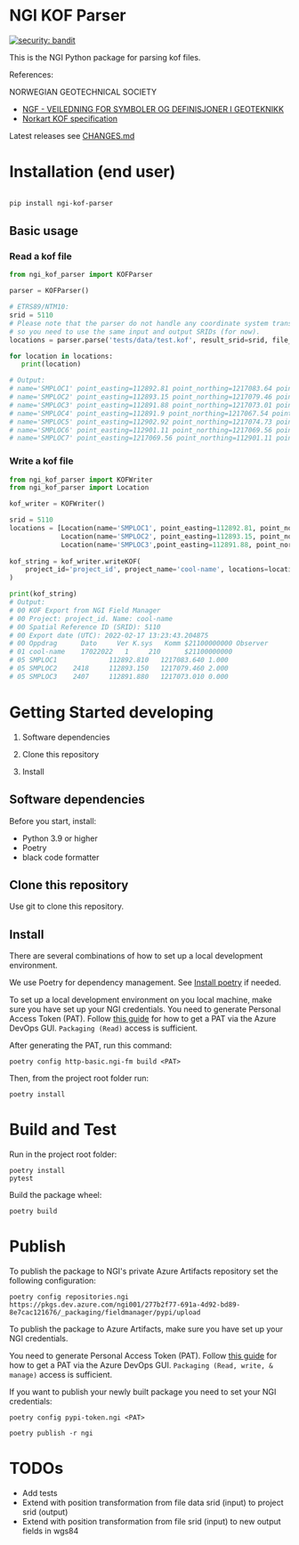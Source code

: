 # NGI KOF Parser

[![security: bandit](https://img.shields.io/badge/security-bandit-yellow.svg)](https://github.com/PyCQA/bandit)

This is the NGI Python package for parsing kof files.

References:

NORWEGIAN GEOTECHNICAL SOCIETY
- [NGF - VEILEDNING FOR
SYMBOLER OG DEFINISJONER I GEOTEKNIKK](http://ngf.no/wp-content/uploads/2015/03/2_NGF-ny-melding-2-endelig-utgave-2011-12-04-med-topp-og-bunntekst-Alt-3.pdf)
- [Norkart KOF specification](http://www.anleggsdata.no/wp-content/uploads/2018/04/KOF-BESKRIVELSE-Oppdatert2005.pdf)

Latest releases see [CHANGES.md](CHANGES.md)

# Installation (end user) 

```bash

pip install ngi-kof-parser

```

## Basic usage

### Read a kof file
```python
from ngi_kof_parser import KOFParser

parser = KOFParser()

# ETRS89/NTM10:
srid = 5110
# Please note that the parser do not handle any coordinate system transformations,
# so you need to use the same input and output SRIDs (for now).
locations = parser.parse('tests/data/test.kof', result_srid=srid, file_srid=srid)

for location in locations:
   print(location)

# Output:
# name='SMPLOC1' point_easting=112892.81 point_northing=1217083.64 point_z=1.0 srid=5110 methods=[]
# name='SMPLOC2' point_easting=112893.15 point_northing=1217079.46 point_z=2.0 srid=5110 methods=['TOT']
# name='SMPLOC3' point_easting=112891.88 point_northing=1217073.01 point_z=0.0 srid=5110 methods=['CPT']
# name='SMPLOC4' point_easting=112891.9 point_northing=1217067.54 point_z=0.0 srid=5110 methods=['RP']
# name='SMPLOC5' point_easting=112902.92 point_northing=1217074.73 point_z=0.0 srid=5110 methods=['SA']
# name='SMPLOC6' point_easting=112901.11 point_northing=1217069.56 point_z=0.0 srid=5110 methods=['PZ']
# name='SMPLOC7' point_easting=1217069.56 point_northing=112901.11 point_z=0.0 srid=5110 methods=['PZ']

```

### Write a kof file

```python
from ngi_kof_parser import KOFWriter
from ngi_kof_parser import Location

kof_writer = KOFWriter()

srid = 5110
locations = [Location(name='SMPLOC1', point_easting=112892.81, point_northing=1217083.64, point_z=1.0),
             Location(name='SMPLOC2', point_easting=112893.15, point_northing=1217079.46, point_z=2.0, methods=['TOT']),
             Location(name='SMPLOC3',point_easting=112891.88, point_northing=1217073.01, point_z=0.0, methods=['CPT'])]
 
kof_string = kof_writer.writeKOF(
    project_id='project_id', project_name='cool-name', locations=locations, srid=srid
)

print(kof_string)
# Output:
# 00 KOF Export from NGI Field Manager
# 00 Project: project_id. Name: cool-name
# 00 Spatial Reference ID (SRID): 5110
# 00 Export date (UTC): 2022-02-17 13:23:43.204875
# 00 Oppdrag      Dato     Ver K.sys   Komm $21100000000 Observer    
# 01 cool-name    17022022   1     210      $21100000000             
# 05 SMPLOC1             112892.810   1217083.640 1.000                
# 05 SMPLOC2    2418     112893.150   1217079.460 2.000                
# 05 SMPLOC3    2407     112891.880   1217073.010 0.000                
```

# Getting Started developing

1. Software dependencies

2. Clone this repository

3. Install

## Software dependencies

Before you start, install:

   - Python 3.9 or higher
   - Poetry
   - black code formatter
   
## Clone this repository

Use git to clone this repository.

## Install

There are several combinations of how to set up a local development environment.

We use Poetry for dependency management. See [Install poetry](https://python-poetry.org/docs/) if needed.

To set up a local development environment on you local machine, make sure you have set up your NGI credentials.
You need to generate Personal Access Token (PAT). Follow
[this guide](https://docs.microsoft.com/en-us/azure/devops/organizations/accounts/use-personal-access-tokens-to-authenticate)
for how to get a PAT via the Azure DevOps GUI. `Packaging (Read)` access is sufficient.

After generating the PAT, run this command:

    poetry config http-basic.ngi-fm build <PAT>

Then, from the project root folder run:

    poetry install



# Build and Test

Run in the project root folder: 

    poetry install
    pytest 

Build the package wheel: 

    poetry build


# Publish

To publish the package to NGI's private Azure Artifacts repository set the following configuration: 

    poetry config repositories.ngi https://pkgs.dev.azure.com/ngi001/277b2f77-691a-4d92-bd89-8e7cac121676/_packaging/fieldmanager/pypi/upload

To publish the package to Azure Artifacts, make sure you have set up your NGI credentials.

You need to generate Personal Access Token (PAT). Follow
[this guide](https://docs.microsoft.com/en-us/azure/devops/organizations/accounts/use-personal-access-tokens-to-authenticate)
for how to get a PAT via the Azure DevOps GUI. `Packaging (Read, write, & manage)` access is sufficient.

If you want to publish your newly built package you need to set your NGI credentials: 

    poetry config pypi-token.ngi <PAT>

    poetry publish -r ngi

# TODOs

- Add tests
- Extend with position transformation from file data srid (input) to project srid (output)
- Extend with position transformation from file srid (input) to new output fields in wgs84 
